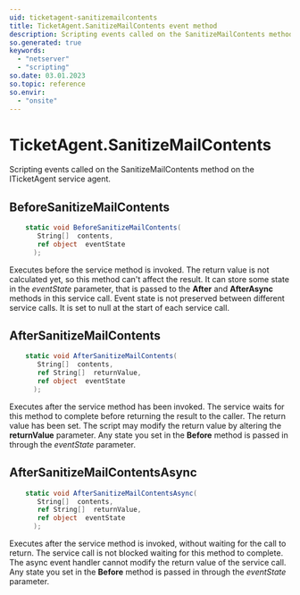 ```yaml
---
uid: ticketagent-sanitizemailcontents
title: TicketAgent.SanitizeMailContents event method
description: Scripting events called on the SanitizeMailContents method on the TicketAgent service agent.
so.generated: true
keywords:
  - "netserver"
  - "scripting"
so.date: 03.01.2023
so.topic: reference
so.envir:
  - "onsite"
---
```

# TicketAgent.SanitizeMailContents

Scripting events called on the <see cref='M:SuperOffice.CRM.Services.ITicketAgent.SanitizeMailContents'>SanitizeMailContents</see> method on the <see cref='ITicketAgent'>ITicketAgent</see>  service agent.

## BeforeSanitizeMailContents
```cs
    static void BeforeSanitizeMailContents(
       String[]  contents,
       ref object  eventState
      );
```
Executes before the service method is invoked.
The return value is not calculated yet, so this method can't affect the result.
It can store some state in the *eventState* parameter, that is passed to the **After** and **AfterAsync** methods in this service call.
Event state is not preserved between different service calls. It is set to null at the start of each service call.
## AfterSanitizeMailContents
```cs
    static void AfterSanitizeMailContents(
       String[]  contents,
       ref String[]  returnValue,
       ref object  eventState
      );
```
Executes after the service method has been invoked. The service waits for this method to complete before returning the result to the caller.
The return value has been set. The script may modify the return value by altering the **returnValue** parameter.
Any state you set in the **Before** method is passed in through the *eventState* parameter.
## AfterSanitizeMailContentsAsync
```cs
    static void AfterSanitizeMailContentsAsync(
       String[]  contents,
       ref String[]  returnValue,
       ref object  eventState
      );
```
Executes after the service method is invoked, without waiting for the call to return.
The service call is not blocked waiting for this method to complete.
The async event handler cannot modify the return value of the service call.
Any state you set in the **Before** method is passed in through the *eventState* parameter.

